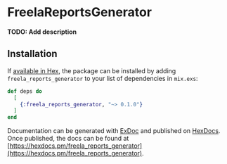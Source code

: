 # FreelaReportsGenerator

**TODO: Add description**

## Installation

If [available in Hex](https://hex.pm/docs/publish), the package can be installed
by adding `freela_reports_generator` to your list of dependencies in `mix.exs`:

```elixir
def deps do
  [
    {:freela_reports_generator, "~> 0.1.0"}
  ]
end
```

Documentation can be generated with [ExDoc](https://github.com/elixir-lang/ex_doc)
and published on [HexDocs](https://hexdocs.pm). Once published, the docs can
be found at [https://hexdocs.pm/freela_reports_generator](https://hexdocs.pm/freela_reports_generator).

